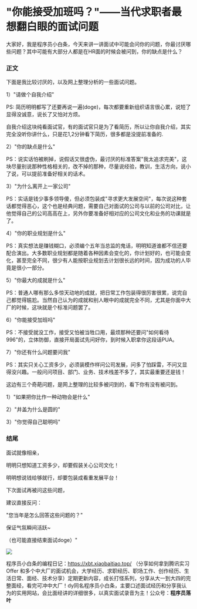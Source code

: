 # "你能接受加班吗？"——当代求职者最想翻白眼的面试问题

大家好，我是程序员小白条，今天来讲一讲面试中可能会问你的问题，你最讨厌哪些问题？其中可能有大部分人都是在HR面的时候会被问到，你的缺点是什么？

### 正文

下面是我比较讨厌的，以及网上整理分析的一些面试问题。

1）"请做个自我介绍"

PS: 简历明明都写了还要再说一遍(doge)，每次都要重新组织语言很心累，说短了显得没诚意，说长了又怕对方烦。

自我介绍这块纯看面试官，有的面试官只是为了看简历，所以让你自我介绍，其实完全没听你讲什么，只是花1,2分钟看下简历，很多都是没提前准备的.

2）"你的缺点是什么"

PS：说实话怕被刷掉，说假话又很虚伪，最讨厌的标准答案"我太追求完美"，这块尽量别说那种性格相关的，改不掉的那种，尽量说经验，教训，生活方向，说小了说，可以提前准备好相关的话术。

3）"为什么离开上一家公司"

PS：实话是钱少事多领导傻，但必须包装成"寻求更大发展空间"，每次说这种套话都觉得恶心，这个也是经典问题，需要自己对面试的公司与以前的公司对比，让他觉得自己的公司高高在上，另外你要准备好相对应的公司文化和业务的功课就是了。

4）"你的职业规划是什么"

PS：真实想法是赚钱糊口，必须编个五年当总监的鬼话，明明知道谁都不信还要配合演出。大多数职业规划都是随着各种因素会变化的，你计划好的，也可能会变化，甚至完全不同，很少有人能按职业规划去计划很长远的时间，因为成功的人毕竟是很小一部分。

5）"你最大的成就是什么"

PS：普通人哪有那么多惊天动地的成就，把日常工作包装得很厉害很累，说完自己都觉得尴尬。当然自己认为的成就和别人眼中的成就完全不同，尤其是你面中大厂的时候，这块就是个标准问题罢了。

6）"你能接受加班吗"

PS：不接受就没工作，接受又怕被当牲口用，最烦那种还要问"如何看待996"的，立体防御，直接开局面试先问好你，到时候入职拿你这段话PUA。

7）"你还有什么问题要问我"

PS：其实只关心工资多少，必须装模作样问公司发展，问多了怕踩雷，不问又显得没兴趣。一般问问项目、部门、业务、技术栈差不多了，其实最重要还是钱！



这边有三个奇葩问题，是网上整理的比较多被问到的，看下你有没有被问到。

1）"如果把你比作一种动物会是什么"

2）"井盖为什么是圆的"

3）"你觉得自己聪明吗"



### 结尾

面试就像相亲，

明明只想知道工资多少，却要假装关心公司文化！

明明想说钱给够就行，却要包装成看重发展平台！

下次面试再被问这些问题，

建议直接反问：

"您当年是怎么回答这些问题的？"

保证气氛瞬间活跃~

（也可能直接结束面试doge）"



![](https://pic.yupi.icu/5563/202507282007979.png)


程序员小白条的编程日记：https://xbt.xiaobaitiao.top/ （分享如何拿到腾讯实习 Offer 和多个中大厂的面试机会，大学经历、求职经历、职场工作、创作经历、生活日常、面经、技术分享）定期更新内容，成长打怪系列，分享从大一到大四的完整面经，看完可冲中大厂！dy同名程序员小白条，主要口述面试经历和分享我认为的实用网站，会比面经讲的详细很多，以真实面试录音为主！公众号：**程序员落叶**